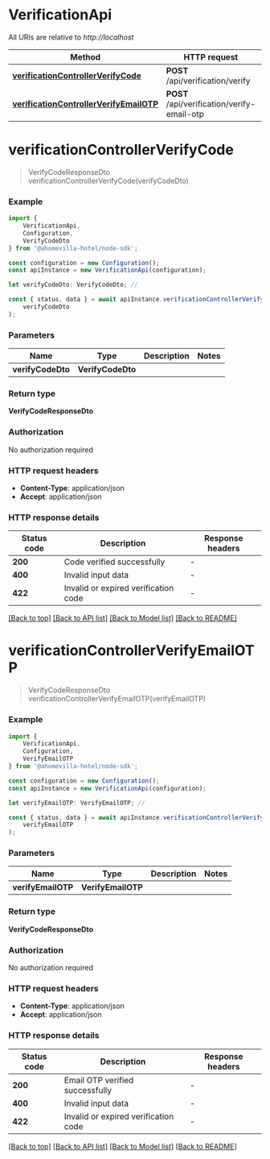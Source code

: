 # VerificationApi

All URIs are relative to *http://localhost*

|Method | HTTP request | Description|
|------------- | ------------- | -------------|
|[**verificationControllerVerifyCode**](#verificationcontrollerverifycode) | **POST** /api/verification/verify | Verify a code|
|[**verificationControllerVerifyEmailOTP**](#verificationcontrollerverifyemailotp) | **POST** /api/verification/verify-email-otp | Verify an email OTP|

# **verificationControllerVerifyCode**
> VerifyCodeResponseDto verificationControllerVerifyCode(verifyCodeDto)


### Example

```typescript
import {
    VerificationApi,
    Configuration,
    VerifyCodeDto
} from '@ahomevilla-hotel/node-sdk';

const configuration = new Configuration();
const apiInstance = new VerificationApi(configuration);

let verifyCodeDto: VerifyCodeDto; //

const { status, data } = await apiInstance.verificationControllerVerifyCode(
    verifyCodeDto
);
```

### Parameters

|Name | Type | Description  | Notes|
|------------- | ------------- | ------------- | -------------|
| **verifyCodeDto** | **VerifyCodeDto**|  | |


### Return type

**VerifyCodeResponseDto**

### Authorization

No authorization required

### HTTP request headers

 - **Content-Type**: application/json
 - **Accept**: application/json


### HTTP response details
| Status code | Description | Response headers |
|-------------|-------------|------------------|
|**200** | Code verified successfully |  -  |
|**400** | Invalid input data |  -  |
|**422** | Invalid or expired verification code |  -  |

[[Back to top]](#) [[Back to API list]](../README.md#documentation-for-api-endpoints) [[Back to Model list]](../README.md#documentation-for-models) [[Back to README]](../README.md)

# **verificationControllerVerifyEmailOTP**
> VerifyCodeResponseDto verificationControllerVerifyEmailOTP(verifyEmailOTP)


### Example

```typescript
import {
    VerificationApi,
    Configuration,
    VerifyEmailOTP
} from '@ahomevilla-hotel/node-sdk';

const configuration = new Configuration();
const apiInstance = new VerificationApi(configuration);

let verifyEmailOTP: VerifyEmailOTP; //

const { status, data } = await apiInstance.verificationControllerVerifyEmailOTP(
    verifyEmailOTP
);
```

### Parameters

|Name | Type | Description  | Notes|
|------------- | ------------- | ------------- | -------------|
| **verifyEmailOTP** | **VerifyEmailOTP**|  | |


### Return type

**VerifyCodeResponseDto**

### Authorization

No authorization required

### HTTP request headers

 - **Content-Type**: application/json
 - **Accept**: application/json


### HTTP response details
| Status code | Description | Response headers |
|-------------|-------------|------------------|
|**200** | Email OTP verified successfully |  -  |
|**400** | Invalid input data |  -  |
|**422** | Invalid or expired verification code |  -  |

[[Back to top]](#) [[Back to API list]](../README.md#documentation-for-api-endpoints) [[Back to Model list]](../README.md#documentation-for-models) [[Back to README]](../README.md)

